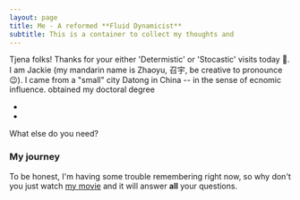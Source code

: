 ```yaml
---
layout: page
title: Me - A reformed **Fluid Dynamicist**
subtitle: This is a container to collect my thoughts and  
---
```


Tjena folks! Thanks for your either 'Determistic' or 'Stocastic' visits today 🚀. I am Jackie (my mandarin name is Zhaoyu, 召宇, be creative to pronounce 😉). I came from a "small" city Datong in China -- in the sense of ecnomic influence.   obtained my doctoral degree 

- 
- 

What else do you need?

### My journey

To be honest, I'm having some trouble remembering right now, so why don't you just watch [my movie](https://en.wikipedia.org/wiki/The_Princess_Bride_%28film%29) and it will answer **all** your questions.
